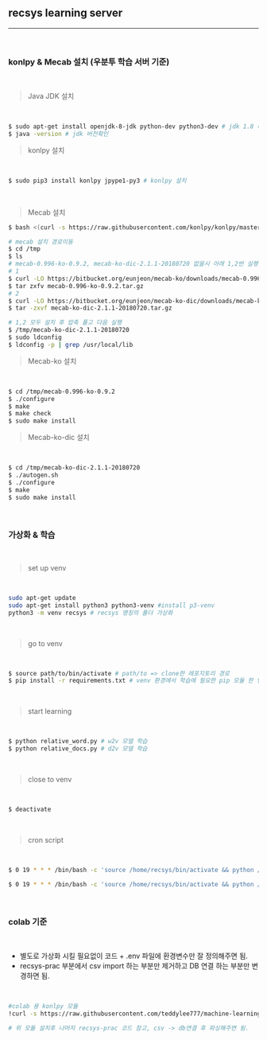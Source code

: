 ## recsys learning server 
<hr>
<br>

### konlpy & Mecab 설치 (우분투 학습 서버 기준)

<br>

> Java JDK 설치 
<br>

```bash
$ sudo apt-get install openjdk-8-jdk python-dev python3-dev # jdk 1.8 버전 설치 
$ java -version # jdk 버전확인 
```

> konlpy 설치 
<br>

```bash 
$ sudo pip3 install konlpy jpype1-py3 # konlpy 설치 
```

<br>

> Mecab 설치 

```bash 
$ bash <(curl -s https://raw.githubusercontent.com/konlpy/konlpy/master/scripts/mecab.sh) # 수동 mecab 모듈 설치  

# mecab 설치 경로이동 
$ cd /tmp
$ ls 
# mecab-0.996-ko-0.9.2, mecab-ko-dic-2.1.1-20180720 없을시 아래 1,2번 실행  
# 1
$ curl -LO https://bitbucket.org/eunjeon/mecab-ko/downloads/mecab-0.996-ko-0.9.2.tar.gz  
$ tar zxfv mecab-0.996-ko-0.9.2.tar.gz 
# 2 
$ curl -LO https://bitbucket.org/eunjeon/mecab-ko-dic/downloads/mecab-ko-dic-2.1.1-20180720.tar.gz
$ tar -zxvf mecab-ko-dic-2.1.1-20180720.tar.gz

# 1,2 모두 설치 후 압축 풀고 다음 실행 
$ /tmp/mecab-ko-dic-2.1.1-20180720
$ sudo ldconfig
$ ldconfig -p | grep /usr/local/lib
```

> Mecab-ko 설치 
<br>

```bash 
$ cd /tmp/mecab-0.996-ko-0.9.2
$ ./configure
$ make
$ make check
$ sudo make install
```

> Mecab-ko-dic 설치 
<br>

```bash 
$ cd /tmp/mecab-ko-dic-2.1.1-20180720
$ ./autogen.sh
$ ./configure
$ make
$ sudo make install
```
<br> 

### 가상화 & 학습  
<br>

> set up venv
<br>

```bash 
sudo apt-get update 
sudo apt-get install python3 python3-venv #install p3-venv
python3 -m venv recsys # recsys 명칭의 폴더 가상화 
```
<br>

> go to venv
<br>

```bash
$ source path/to/bin/activate # path/to => clone한 레포지토리 경로
$ pip install -r requirements.txt # venv 환경에서 학습에 필요한 pip 모듈 한 번에 설치
```
<br>

> start learning
<br>

```bash
$ python relative_word.py # w2v 모델 학습 
$ python relative_docs.py # d2v 모델 학습 
```
<br>


> close to venv 
<br>

```bash
$ deactivate
```
<br>

> cron script 
<br>


```bash 
$ 0 19 * * * /bin/bash -c 'source /home/recsys/bin/activate && python /home/recsys/src/relative_docs.py >> /home/recsys/cron.log 2>&1' # d2v   

$ 0 19 * * * /bin/bash -c 'source /home/recsys/bin/activate && python /home/recsys/src/relative_word.py >> /home/recsys/cron.log 2>&1' # w2v 
```

<br>

### colab 기준
<br>

* 별도로 가상화 시킬 필요없이 코드 + .env 파일에 환경변수만 잘 정의해주면 됨. 
* recsys-prac 부분에서 csv import 하는 부분만 제거하고 DB 연결 하는 부분만 변경하면 됨. 

<br>

```bash
#colab 용 konlpy 모듈
!curl -s https://raw.githubusercontent.com/teddylee777/machine-learning/master/99-Misc/01-Colab/mecab-colab.sh | bash

# 위 모듈 설치후 나머지 recsys-prac 코드 참고, csv -> db연결 후 파싱해주면 됨. 
```



